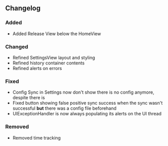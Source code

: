 ## Changelog

### Added

- Added Release View below the HomeView

### Changed

- Refined SettingsView layout and styling
- Refined history container contents
- Refined alerts on errors

### Fixed

- Config Sync in Settings now don't show there is no config anymore, despite there is
- Fixed button showing false positive sync success when the sync wasn't successful **but** there was a config file
  beforehand
- UIExceptionHandler is now always populating its alerts on the UI thread

### Removed

- Removed time tracking